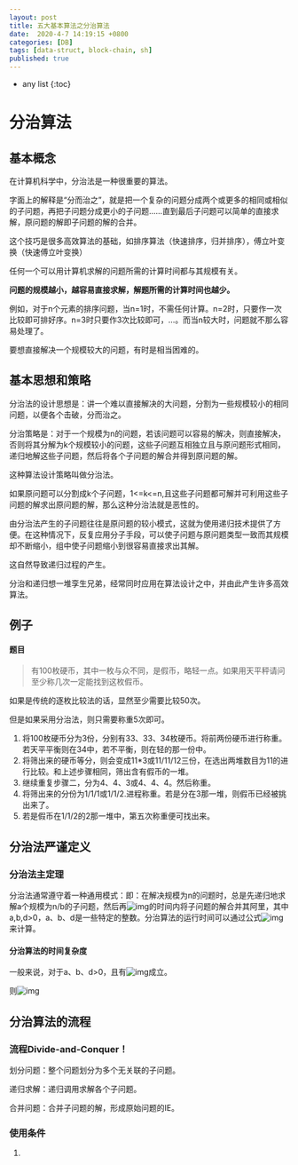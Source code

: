 ```yaml
---
layout: post
title: 五大基本算法之分治算法
date:  2020-4-7 14:19:15 +0800
categories: [DB]
tags: [data-struct, block-chain, sh]
published: true
---
```


* any list
{:toc}
# 分治算法

## 基本概念

在计算机科学中，分治法是一种很重要的算法。

字面上的解释是“分而治之”，就是把一个复杂的问题分成两个或更多的相同或相似的子问题，再把子问题分成更小的子问题……直到最后子问题可以简单的直接求解，原问题的解即子问题的解的合并。

这个技巧是很多高效算法的基础，如排序算法（快速排序，归并排序），傅立叶变换（快速傅立叶变换）

任何一个可以用计算机求解的问题所需的计算时间都与其规模有关。

**问题的规模越小，越容易直接求解，解题所需的计算时间也越少。**

例如，对于n个元素的排序问题，当n=1时，不需任何计算。n=2时，只要作一次比较即可排好序。n=3时只要作3次比较即可，…。而当n较大时，问题就不那么容易处理了。

要想直接解决一个规模较大的问题，有时是相当困难的。



## 基本思想和策略

分治法的设计思想是：讲一个难以直接解决的大问题，分割为一些规模较小的相同问题，以便各个击破，分而治之。

分治策略是：对于一个规模为n的问题，若该问题可以容易的解决，则直接解决，否则将其分解为k个规模较小的问题，这些子问题互相独立且与原问题形式相同，递归地解这些子问题，然后将各个子问题的解合并得到原问题的解。

这种算法设计策略叫做分治法。

如果原问题可以分割成k个子问题，1<=k<=n,且这些子问题都可解并可利用这些子问题的解求出原问题的解，那么这种分治法就是恶性的。

由分治法产生的子问题往往是原问题的较小模式，这就为使用递归技术提供了方便。在这种情况下，反复应用分子手段，可以使子问题与原问题类型一致而其规模却不断缩小，组中使子问题缩小到很容易直接求出其解。

这自然导致递归过程的产生。

分治和递归想一堆孪生兄弟，经常同时应用在算法设计之中，并由此产生许多高效算法。



## 例子

#### 题目

> 有100枚硬币，其中一枚与众不同，是假币，略轻一点。如果用天平秤请问至少称几次一定能找到这枚假币。

如果是传统的逐枚比较法的话，显然至少需要比较50次。

但是如果采用分治法，则只需要称重5次即可。

1. 将100枚硬币分为3份，分别有33、33、34枚硬币。将前两份硬币进行称重。若天平平衡则在34中，若不平衡，则在轻的那一份中。
2. 将筛出来的硬币等分，则会变成11*3或11/11/12三份，在选出两堆数目为11的进行比较。和上述步骤相同，筛出含有假币的一堆。
3. 继续重复步骤二，分为4、4、3或4、4、4。然后称重。
4. 将筛出来的分份为1/1/1或1/1/2.进程称重。若是分在3那一堆，则假币已经被挑出来了。
5. 若是假币在1/1/2的2那一堆中，第五次称重便可找出来。





## 分治法严谨定义

### 分治法主定理

分治法通常遵守着一种通用模式：即：在解决规模为n的问题时，总是先递归地求解a个规模为n/b的子问题，然后再![img](https://pic4.zhimg.com/80/v2-c655c0a3dbd1a00bd7c9e06167687b27_720w.jpg)的时间内将子问题的解合并其阿里，其中a,b,d>0，a、b、d是一些特定的整数。分治算法的运行时间可以通过公式![img](https://pic2.zhimg.com/80/v2-e34f28792b8d9ce06f0ed459ef549389_720w.jpg)来计算。



#### 分治算法的时间复杂度

一般来说，对于a、b、d>0，且有![img](https://pic2.zhimg.com/80/v2-e34f28792b8d9ce06f0ed459ef549389_720w.jpg)成立。

则![img](https://pic1.zhimg.com/80/v2-13bb281630bb4c1c21ed5a02dd6a145c_720w.jpg)





## 分治算法的流程

### **流程Divide-and-Conquer！**

划分问题：整个问题划分为多个无关联的子问题。

递归求解：递归调用求解各个子问题。

合并问题：合并子问题的解，形成原始问题的IE。



### 使用条件

1. 


